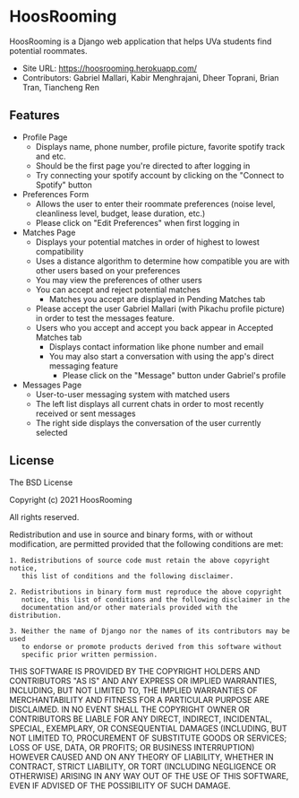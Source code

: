 # HoosRooming
HoosRooming is a Django web application that helps UVa students find potential roommates.
* Site URL: https://hoosrooming.herokuapp.com/
* Contributors: Gabriel Mallari, Kabir Menghrajani, Dheer Toprani, Brian Tran, Tiancheng Ren

## Features
* Profile Page
    * Displays name, phone number, profile picture, favorite spotify track and etc.
    * Should be the first page you're directed to after logging in
    * Try connecting your spotify account by clicking on the "Connect to Spotify" button
* Preferences Form
    * Allows the user to enter their roommate preferences (noise level, cleanliness level, budget, lease duration, etc.)
    * Please click on "Edit Preferences" when first logging in
* Matches Page
    * Displays your potential matches in order of highest to lowest compatibility 
    * Uses a distance algorithm to determine how compatible you are with other users based on your preferences
    * You may view the preferences of other users
    * You can accept and reject potential matches
        * Matches you accept are displayed in Pending Matches tab
    * Please accept the user Gabriel Mallari (with Pikachu profile picture) in order to test the messages feature.
    * Users who you accept and accept you back appear in Accepted Matches tab
        * Displays contact information like phone number and email
        * You may also start a conversation with using the app's direct messaging feature
            * Please click on the "Message" button under Gabriel's profile
* Messages Page
    * User-to-user messaging system with matched users
    * The left list displays all current chats in order to most recently received or sent messages
    * The right side displays the conversation of the user currently selected
    
## License 
The BSD License

Copyright (c) 2021 HoosRooming

All rights reserved.

Redistribution and use in source and binary forms, with or without modification,
are permitted provided that the following conditions are met:

    1. Redistributions of source code must retain the above copyright notice,
       this list of conditions and the following disclaimer.

    2. Redistributions in binary form must reproduce the above copyright
       notice, this list of conditions and the following disclaimer in the
       documentation and/or other materials provided with the distribution.

    3. Neither the name of Django nor the names of its contributors may be used
       to endorse or promote products derived from this software without
       specific prior written permission.

THIS SOFTWARE IS PROVIDED BY THE COPYRIGHT HOLDERS AND CONTRIBUTORS "AS IS" AND
ANY EXPRESS OR IMPLIED WARRANTIES, INCLUDING, BUT NOT LIMITED TO, THE IMPLIED
WARRANTIES OF MERCHANTABILITY AND FITNESS FOR A PARTICULAR PURPOSE ARE
DISCLAIMED. IN NO EVENT SHALL THE COPYRIGHT OWNER OR CONTRIBUTORS BE LIABLE FOR
ANY DIRECT, INDIRECT, INCIDENTAL, SPECIAL, EXEMPLARY, OR CONSEQUENTIAL DAMAGES
(INCLUDING, BUT NOT LIMITED TO, PROCUREMENT OF SUBSTITUTE GOODS OR SERVICES;
LOSS OF USE, DATA, OR PROFITS; OR BUSINESS INTERRUPTION) HOWEVER CAUSED AND ON
ANY THEORY OF LIABILITY, WHETHER IN CONTRACT, STRICT LIABILITY, OR TORT
(INCLUDING NEGLIGENCE OR OTHERWISE) ARISING IN ANY WAY OUT OF THE USE OF THIS
SOFTWARE, EVEN IF ADVISED OF THE POSSIBILITY OF SUCH DAMAGE.
